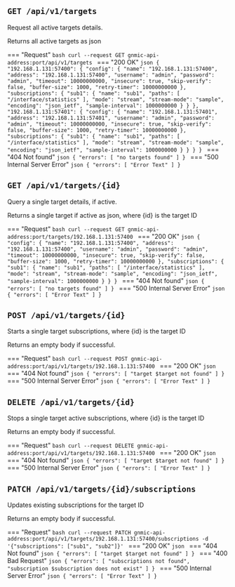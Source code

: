 ## `GET /api/v1/targets`

Request all active targets details.

Returns all active targets as json

=== "Request"
    ```bash
    curl --request GET gnmic-api-address:port/api/v1/targets
    ```
=== "200 OK"
    ```json
    {
        "192.168.1.131:57400": {
            "config": {
                "name": "192.168.1.131:57400",
                "address": "192.168.1.131:57400",
                "username": "admin",
                "password": "admin",
                "timeout": 10000000000,
                "insecure": true,
                "skip-verify": false,
                "buffer-size": 1000,
                "retry-timer": 10000000000
            },
            "subscriptions": {
                "sub1": {
                    "name": "sub1",
                    "paths": [
                        "/interface/statistics"
                    ],
                    "mode": "stream",
                    "stream-mode": "sample",
                    "encoding": "json_ietf",
                    "sample-interval": 1000000000
                }
            }
        },
        "192.168.1.131:57401": {
            "config": {
                "name": "192.168.1.131:57401",
                "address": "192.168.1.131:57401",
                "username": "admin",
                "password": "admin",
                "timeout": 10000000000,
                "insecure": true,
                "skip-verify": false,
                "buffer-size": 1000,
                "retry-timer": 10000000000
            },
            "subscriptions": {
                "sub1": {
                    "name": "sub1",
                "paths": [
                    "/interface/statistics"
                ],
                "mode": "stream",
                "stream-mode": "sample",
                "encoding": "json_ietf",
                "sample-interval": 1000000000
                }
            }
        }
    }
    ```
=== "404 Not found"
    ```json
    {
        "errors": [
            "no targets found"
        ]
    }
    ```
=== "500 Internal Server Error"
    ```json
    {
        "errors": [
            "Error Text"
        ]
    }
    ```

## `GET /api/v1/targets/{id}`

Query a single target details, if active.

Returns a single target if active as json, where {id} is the target ID

=== "Request"
    ```bash
    curl --request GET gnmic-api-address:port/targets/192.168.1.131:57400
    ```
=== "200 OK"
    ```json
    {
        "config": {
            "name": "192.168.1.131:57400",
            "address": "192.168.1.131:57400",
            "username": "admin",
            "password": "admin",
            "timeout": 10000000000,
            "insecure": true,
            "skip-verify": false,
            "buffer-size": 1000,
            "retry-timer": 10000000000
        },
        "subscriptions": {
            "sub1": {
                "name": "sub1",
                "paths": [
                    "/interface/statistics"
                ],
                "mode": "stream",
                "stream-mode": "sample",
                "encoding": "json_ietf",
                "sample-interval": 1000000000
            }
        }
    }
    ```
=== "404 Not found"
    ```json
    {
        "errors": [
            "no targets found"
        ]
    }
    ```
=== "500 Internal Server Error"
    ```json
    {
        "errors": [
            "Error Text"
        ]
    }
    ```

## `POST /api/v1/targets/{id}`

Starts a single target subscriptions, where {id} is the target ID

Returns an empty body if successful.

=== "Request"
    ```bash
    curl --request POST gnmic-api-address:port/api/v1/targets/192.168.1.131:57400
    ```
=== "200 OK"
    ```json
    ```
=== "404 Not found"
    ```json
    {
        "errors": [
            "target $target not found"
        ]
    }
    ```
=== "500 Internal Server Error"
    ```json
    {
        "errors": [
            "Error Text"
        ]
    }
    ```

## `DELETE /api/v1/targets/{id}`
  
Stops a single target active subscriptions, where {id} is the target ID
    
Returns an empty body if successful.

=== "Request"
    ```bash
    curl --request DELETE gnmic-api-address:port/api/v1/targets/192.168.1.131:57400
    ```
=== "200 OK"
    ```json
    ```
=== "404 Not found"
    ```json
    {
        "errors": [
            "target $target not found"
        ]
    }
    ```
=== "500 Internal Server Error"
    ```json
    {
        "errors": [
            "Error Text"
        ]
    }
    ```
    
## `PATCH /api/v1/targets/{id}/subscriptions`

Updates existing subscriptions for the target ID
    
Returns an empty body if successful.

=== "Request"
    ```bash
    curl --request PATCH gnmic-api-address:port/api/v1/targets/192.168.1.131:57400/subscriptions -d '{"subscriptions": ["sub1", "sub2"]}'
    ```
=== "200 OK"
    ```json
    ```
=== "404 Not found"
    ```json
    {
        "errors": [
            "target $target not found"
        ]
    }
    ```
=== "400 Bad Request"
    ```json
    {
        "errors": [
            "subscriptions not found",
            "subscription $subscription does not exist"
        ]
    }
    ```
=== "500 Internal Server Error"
    ```json
    {
        "errors": [
            "Error Text"
        ]
    }
    ```
